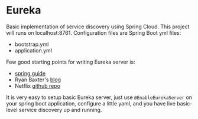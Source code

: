 # Eureka
Basic implementation of service discovery using Spring Cloud.
 This project will runs on localhost:8761.
Configuration files are Spring Boot yml files:

 - bootstrap.yml 
 - application.yml

Few good starting points for writing Eureka server is:
 
 - [spring guide](https://spring.io/guides/gs/service-registration-and-discovery/)
 - Ryan Baxter's [blog](http://ryanjbaxter.com/2015/09/21/building-cloud-native-apps-with-spring-part-2/)
 - Netflix [github repo](https://github.com/spring-cloud/spring-cloud-netflix/blob/master/docs/src/main/asciidoc/spring-cloud-netflix.adoc#service-discovery-eureka-server)

It is very easy to setup basic Eureka server, just use `@EnableEurekaServer` on your spring boot application, configure a little yaml, and you have live basic-level service discovery up and running.

